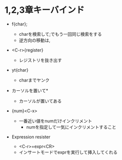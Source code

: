 # 1,2,3章キーバインド

- f{char};
    - charを検索して;でもう一回同じ検索をする
    - 逆方向の移動は,

- \<C-r\>{register}
    - レジストリを抜き出す
 
 - yt{char}
    - charまでヤンク

- カーソルを置いて\*
    - カーソルが置いてある 

- {num}\<C-x\>
    - 一番近い値をnumだけインクリメント
        - numを指定して一気にインクリメントすること
 - Expression resister 
    - \<C-r\>=expr\<CR\>
    - インサートモードでexprを実行して挿入してくれる
 
